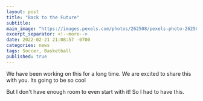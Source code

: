 ```yaml
---
layout: post
title: "Back to the Future"
subtitle:
main_image: "https://images.pexels.com/photos/262508/pexels-photo-262508.jpeg"
excerpt_separator: <!--more-->
date: 2022-02-21 21:08:57 -0700
categories: news
tags: Soccer, Basketball
published: true
---
```


We have been working on this for a long time. We are excited to share this with you. Its going to be so cool

<!--more-->

But I don't have enough room to even start with it! So I had to have this.